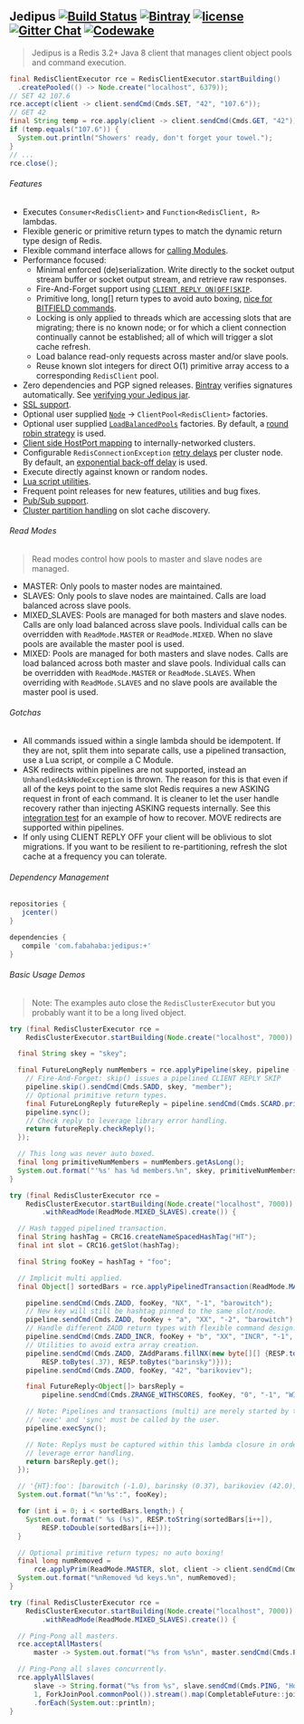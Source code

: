 ## Jedipus [![Build Status](https://img.shields.io/travis/jamespedwards42/jedipus.svg?branch=master)](https://travis-ci.org/jamespedwards42/jedipus) [![Bintray](https://img.shields.io/bintray/v/jamespedwards42/libs/jedipus.svg)](https://bintray.com/jamespedwards42/libs/jedipus/_latestVersion) [![license](https://img.shields.io/badge/license-Apache%202-blue.svg)](https://raw.githubusercontent.com/jamespedwards42/jedipus/master/LICENSE) [![Gitter Chat](https://badges.gitter.im/jamespedwards42/jedipus.svg)](https://gitter.im/jamespedwards42/jedipus?utm_source=badge&utm_medium=badge&utm_campaign=pr-badge&utm_content=badge) [![Codewake](https://www.codewake.com/badges/ask_question.svg)](https://www.codewake.com/p/jedipus)

>Jedipus is a Redis 3.2+ Java 8 client that manages client object pools and command execution.

```java
final RedisClientExecutor rce = RedisClientExecutor.startBuilding()
  .createPooled(() -> Node.create("localhost", 6379));
// SET 42 107.6
rce.accept(client -> client.sendCmd(Cmds.SET, "42", "107.6"));
// GET 42
final String temp = rce.apply(client -> client.sendCmd(Cmds.GET, "42"));
if (temp.equals("107.6")) {
  System.out.println("Showers' ready, don't forget your towel.");
}
// ...
rce.close();
```

###### Features
* Executes `Consumer<RedisClient>` and `Function<RedisClient, R>` lambdas.
* Flexible generic or primitive return types to match the dynamic return type design of Redis.
* Flexible command interface allows for [calling Modules](src/integ/java/com/fabahaba/jedipus/client/ModuleTest.java#L17).
* Performance focused:
  * Minimal enforced (de)serialization.  Write directly to the socket output stream buffer or socket output stream, and retrieve raw responses.
  * Fire-And-Forget support using [`CLIENT REPLY ON|OFF|SKIP`](http://redis.io/commands/client-reply).
  * Primitive long, long[] return types to avoid auto boxing, [nice for BITFIELD commands](https://gist.github.com/jamespedwards42/3f99095e1addac8f6e4afd7dbe9ec2ee).
  * Locking is only applied to threads which are accessing slots that are migrating; there is no known node; or for which a client connection continually cannot be established; all of which will trigger a slot cache refresh.
  * Load balance read-only requests across master and/or slave pools.
  * Reuse known slot integers for direct O(1) primitive array access to a corresponding `RedisClient` pool.
* Zero dependencies and PGP signed releases.  [Bintray](https://bintray.com/jamespedwards42/libs/jedipus/_latestVersion) verifies signatures automatically.  See [verifying your Jedipus jar](scripts/gpgVerifyJedipus.sh).
* [SSL support](https://github.com/jamespedwards42/jedipus/blob/master/src/integ/java/com/fabahaba/jedipus/client/SSLClientTest.java#L43).
* Optional user supplied [`Node`](src/main/java/com/fabahaba/jedipus/cluster/Node.java#L7) -> `ClientPool<RedisClient>` factories.
* Optional user supplied [`LoadBalancedPools`](src/main/java/com/fabahaba/jedipus/concurrent/LoadBalancedPools.java#L5) factories.  By default, a [round robin strategy](src/main/java/com/fabahaba/jedipus/cluster/RoundRobinPools.java#L9) is used.
* [Client side HostPort mapping](https://gist.github.com/jamespedwards42/5037cf03768280ab1d81a88e7929c608) to internally-networked clusters.
* Configurable `RedisConnectionException` [retry delays](src/main/java/com/fabahaba/jedipus/concurrent/ElementRetryDelay.java#L11) per cluster node.  By default, an [exponential back-off delay](src/main/java/com/fabahaba/jedipus/concurrent/ElementRetryDelay.java#L143) is used.
* Execute directly against known or random nodes.
* [Lua script utilities](src/main/java/com/fabahaba/jedipus/lua/LuaScript.java#L25).
* Frequent point releases for new features, utilities and bug fixes.
* [Pub/Sub support](https://gist.github.com/jamespedwards42/5d2d77da970854fb40af707cc44dc3cd).
* [Cluster partition handling](src/main/java/com/fabahaba/jedipus/cluster/PartitionedStrategyConfig.java#L5) on slot cache discovery.

###### Read Modes
>Read modes control how pools to master and slave nodes are managed.

* MASTER: Only pools to master nodes are maintained.
* SLAVES: Only pools to slave nodes are maintained. Calls are load balanced across slave pools.
* MIXED_SLAVES: Pools are managed for both masters and slave nodes.  Calls are only load balanced across slave pools. Individual calls can be overridden with `ReadMode.MASTER` or `ReadMode.MIXED`.  When no slave pools are available the master pool is used.
* MIXED: Pools are managed for both masters and slave nodes.  Calls are load balanced across both master and slave pools. Individual calls can be overridden with `ReadMode.MASTER` or `ReadMode.SLAVES`.  When overriding with `ReadMode.SLAVES` and no slave pools are available the master pool is used.

###### Gotchas
* All commands issued within a single lambda should be idempotent.  If they are not, split them into separate calls, use a pipelined transaction, use a Lua script, or compile a C Module.
* ASK redirects within pipelines are not supported, instead an `UnhandledAskNodeException` is thrown.  The reason for this is that even if all of the keys point to the same slot Redis requires a new ASKING request in front of each command.  It is cleaner to let the user handle recovery rather than injecting ASKING requests internally.  See this [integration test](src/integ/java/com/fabahaba/jedipus/cluster/RedisClusterTest.java#L486) for an example of how to recover.  MOVE redirects are supported within pipelines.
* If only using CLIENT REPLY OFF your client will be oblivious to slot migrations.  If you want to be resilient to re-partitioning, refresh the slot cache at a frequency you can tolerate.

###### Dependency Management
```groovy
repositories {
   jcenter()
}

dependencies {
   compile 'com.fabahaba:jedipus:+'
}
```

###### Basic Usage Demos

>Note: The examples auto close the `RedisClusterExecutor` but you probably want it to be a long lived object.

```java
try (final RedisClusterExecutor rce =
    RedisClusterExecutor.startBuilding(Node.create("localhost", 7000)).create()) {

  final String skey = "skey";

  final FutureLongReply numMembers = rce.applyPipeline(skey, pipeline -> {
    // Fire-And-Forget: skip() issues a pipelined CLIENT REPLY SKIP
    pipeline.skip().sendCmd(Cmds.SADD, skey, "member");
    // Optional primitive return types.
    final FutureLongReply futureReply = pipeline.sendCmd(Cmds.SCARD.prim(), skey);
    pipeline.sync();
    // Check reply to leverage library error handling.
    return futureReply.checkReply();
  });

  // This long was never auto boxed.
  final long primitiveNumMembers = numMembers.getAsLong();
  System.out.format("'%s' has %d members.%n", skey, primitiveNumMembers);
}
```

```java
try (final RedisClusterExecutor rce =
    RedisClusterExecutor.startBuilding(Node.create("localhost", 7000))
        .withReadMode(ReadMode.MIXED_SLAVES).create()) {

  // Hash tagged pipelined transaction.
  final String hashTag = CRC16.createNameSpacedHashTag("HT");
  final int slot = CRC16.getSlot(hashTag);

  final String fooKey = hashTag + "foo";

  // Implicit multi applied.
  final Object[] sortedBars = rce.applyPipelinedTransaction(ReadMode.MASTER, slot, pipeline -> {

    pipeline.sendCmd(Cmds.ZADD, fooKey, "NX", "-1", "barowitch");
    // New key will still be hashtag pinned to the same slot/node.
    pipeline.sendCmd(Cmds.ZADD, fooKey + "a", "XX", "-2", "barowitch");
    // Handle different ZADD return types with flexible command design.
    pipeline.sendCmd(Cmds.ZADD_INCR, fooKey + "b", "XX", "INCR", "-1", "barowitch");
    // Utilities to avoid extra array creation.
    pipeline.sendCmd(Cmds.ZADD, ZAddParams.fillNX(new byte[][] {RESP.toBytes(fooKey), null,
        RESP.toBytes(.37), RESP.toBytes("barinsky")}));
    pipeline.sendCmd(Cmds.ZADD, fooKey, "42", "barikoviev");

    final FutureReply<Object[]> barsReply =
        pipeline.sendCmd(Cmds.ZRANGE_WITHSCORES, fooKey, "0", "-1", "WITHSCORES");

    // Note: Pipelines and transactions (multi) are merely started by the the library.
    // 'exec' and 'sync' must be called by the user.
    pipeline.execSync();

    // Note: Replys must be captured within this lambda closure in order to properly
    // leverage error handling.
    return barsReply.get();
  });

  // '{HT}:foo': [barowitch (-1.0), barinsky (0.37), barikoviev (42.0)]
  System.out.format("%n'%s':", fooKey);

  for (int i = 0; i < sortedBars.length;) {
    System.out.format(" %s (%s)", RESP.toString(sortedBars[i++]),
        RESP.toDouble(sortedBars[i++]));
  }

  // Optional primitive return types; no auto boxing!
  final long numRemoved =
      rce.applyPrim(ReadMode.MASTER, slot, client -> client.sendCmd(Cmds.DEL.prim(), fooKey));
  System.out.format("%nRemoved %d keys.%n", numRemoved);
}
```

```java
try (final RedisClusterExecutor rce =
    RedisClusterExecutor.startBuilding(Node.create("localhost", 7000))
        .withReadMode(ReadMode.MIXED_SLAVES).create()) {

  // Ping-Pong all masters.
  rce.acceptAllMasters(
      master -> System.out.format("%s from %s%n", master.sendCmd(Cmds.PING), master.getNode()));

  // Ping-Pong all slaves concurrently.
  rce.applyAllSlaves(
      slave -> String.format("%s from %s", slave.sendCmd(Cmds.PING, "Howdy"), slave.getNode()),
      1, ForkJoinPool.commonPool()).stream().map(CompletableFuture::join)
      .forEach(System.out::println);
}
```

